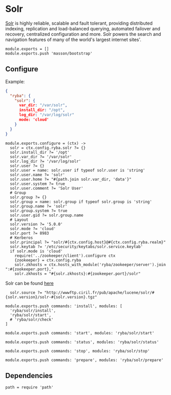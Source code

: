 
# Solr
[Solr](http://lucene.apache.org/solr/) is highly reliable, scalable and fault tolerant, providing distributed indexing, replication and load-balanced querying, automated failover and recovery, centralized configuration and more.
Solr powers the search and navigation features of many of the world's largest internet sites'. 

    module.exports = []
    module.exports.push 'masson/bootstrap'

## Configure

Example:

```json
{
  "ryba": {
    "solr": {
      var_dir: "/var/solr",
      install_dir: "/opt",
      log_dir: "/var/log/solr"
      mode: 'cloud'
    }
  }
}
```

    module.exports.configure = (ctx) ->
      solr = ctx.config.ryba.solr ?= {}
      solr.install_dir ?= '/opt'
      solr.var_dir ?= '/var/solr'
      solr.log_dir ?= '/var/log/solr'
      solr.user ?= {}
      solr.user = name: solr.user if typeof solr.user is 'string'
      solr.user.name ?= 'solr'
      solr.user.home ?= "#{path.join solr.var_dir, 'data'}"
      solr.user.system ?= true
      solr.user.comment ?= 'Solr User'
      # Group
      solr.group ?= {}
      solr.group = name: solr.group if typeof solr.group is 'string'
      solr.group.name ?= 'solr'
      solr.group.system ?= true
      solr.user.gid ?= solr.group.name
      # Layout
      solr.version ?= '5.0.0'
      solr.mode ?= 'cloud'
      solr.port ?= 8983
      # Kerberos
      solr.principal ?= "solr/#{ctx.config.host}@#{ctx.config.ryba.realm}"
      solr.keytab ?= '/etc/security/keytabs/solr.service.keytab'
      if solr.mode is 'cloud'
        require('../zookeeper/client').configure ctx
        {zookeeper} = ctx.config.ryba
        solr.zkhosts = ctx.hosts_with_module('ryba/zookeeper/server').join ":#{zookeeper.port},"
        solr.zkhosts = "#{solr.zkhosts}:#{zookeeper.port}/solr"

Solr can be found [here](http://wwwftp.ciril.fr/pub/apache/lucene/solr/)

      solr.source ?= "http://wwwftp.ciril.fr/pub/apache/lucene/solr/#{solr.version}/solr-#{solr.version}.tgz"

    module.exports.push commands: 'install', modules: [
      'ryba/solr/install',
      'ryba/solr/start',
      # 'ryba/solr/check'
    ]

    module.exports.push commands: 'start', modules: 'ryba/solr/start'

    module.exports.push commands: 'status', modules: 'ryba/solr/status'

    module.exports.push commands: 'stop', modules: 'ryba/solr/stop'

    module.exports.push commands: 'prepare', modules: 'ryba/solr/prepare'

## Dependencies

    path = require 'path'
